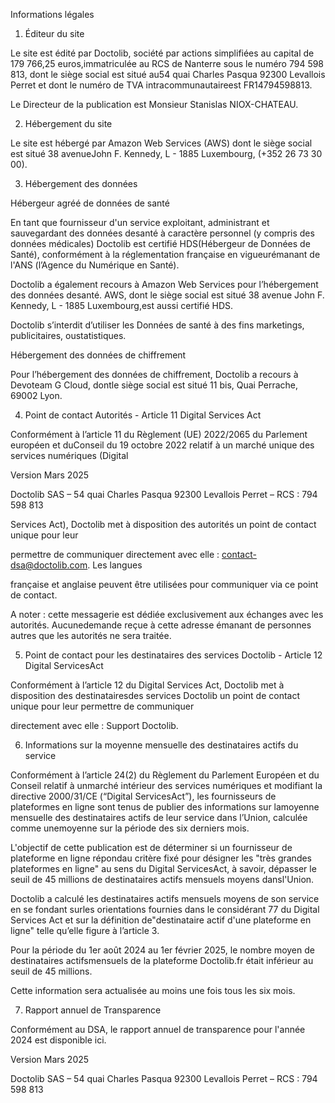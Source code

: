 Informations légales



1. Éditeur du site



Le site est édité par Doctolib, société par actions simplifiées au capital de 179 766,25 euros,immatriculée au RCS de Nanterre sous le numéro 794 598 813, dont le siège social est situé au54 quai Charles Pasqua 92300 Levallois Perret et dont le numéro de TVA intracommunautaireest FR14794598813.



Le Directeur de la publication est Monsieur Stanislas NIOX-CHATEAU.



2. Hébergement du site



Le site est hébergé par Amazon Web Services (AWS) dont le siège social est situé 38 avenueJohn F. Kennedy, L - 1885 Luxembourg, (+352 26 73 30 00).



3. Hébergement des données



Hébergeur agréé de données de santé



En tant que fournisseur d'un service exploitant, administrant et sauvegardant des données desanté à caractère personnel (y compris des données médicales) Doctolib est certifié HDS(Hébergeur de Données de Santé), conformément à la réglementation française en vigueurémanant de l'ANS (l’Agence du Numérique en Santé).



Doctolib a également recours à Amazon Web Services pour l’hébergement des données desanté. AWS, dont le siège social est situé 38 avenue John F. Kennedy, L - 1885 Luxembourg,est aussi certifié HDS.



Doctolib s’interdit d’utiliser les Données de santé à des fins marketings, publicitaires, oustatistiques.



Hébergement des données de chiffrement



Pour l’hébergement des données de chiffrement, Doctolib a recours à Devoteam G Cloud, dontle siège social est situé 11 bis, Quai Perrache, 69002 Lyon.



4. Point de contact Autorités - Article 11 Digital Services Act



Conformément à l’article 11 du Règlement (UE) 2022/2065 du Parlement européen et duConseil du 19 octobre 2022 relatif à un marché unique des services numériques (Digital



Version Mars 2025

Doctolib SAS – 54 quai Charles Pasqua 92300 Levallois Perret – RCS : 794 598 813

Services Act), Doctolib met à disposition des autorités un point de contact unique pour leur

permettre de communiquer directement avec elle : contact-dsa@doctolib.com. Les langues

française et anglaise peuvent être utilisées pour communiquer via ce point de contact.



A noter : cette messagerie est dédiée exclusivement aux échanges avec les autorités. Aucunedemande reçue à cette adresse émanant de personnes autres que les autorités ne sera traitée.



5. Point de contact pour les destinataires des services Doctolib - Article 12 Digital ServicesAct



Conformément à l’article 12 du Digital Services Act, Doctolib met à disposition des destinatairesdes services Doctolib un point de contact unique pour leur permettre de communiquer

directement avec elle : Support Doctolib.



6. Informations sur la moyenne mensuelle des destinataires actifs du service



Conformément à l’article 24(2) du Règlement du Parlement Européen et du Conseil relatif à unmarché intérieur des services numériques et modifiant la directive 2000/31/CE (“Digital ServicesAct”), les fournisseurs de plateformes en ligne sont tenus de publier des informations sur lamoyenne mensuelle des destinataires actifs de leur service dans l’Union, calculée comme unemoyenne sur la période des six derniers mois.



L'objectif de cette publication est de déterminer si un fournisseur de plateforme en ligne répondau critère fixé pour désigner les "très grandes plateformes en ligne" au sens du Digital ServicesAct, à savoir, dépasser le seuil de 45 millions de destinataires actifs mensuels moyens dansl'Union.



Doctolib a calculé les destinataires actifs mensuels moyens de son service en se fondant surles orientations fournies dans le considérant 77 du Digital Services Act et sur la définition de"destinataire actif d'une plateforme en ligne" telle qu’elle figure à l’article 3.



Pour la période du 1er août 2024 au 1er février 2025, le nombre moyen de destinataires actifsmensuels de la plateforme Doctolib.fr était inférieur au seuil de 45 millions.



Cette information sera actualisée au moins une fois tous les six mois.



7. Rapport annuel de Transparence



Conformément au DSA, le rapport annuel de transparence pour l'année 2024 est disponible ici.



Version Mars 2025

Doctolib SAS – 54 quai Charles Pasqua 92300 Levallois Perret – RCS : 794 598 813